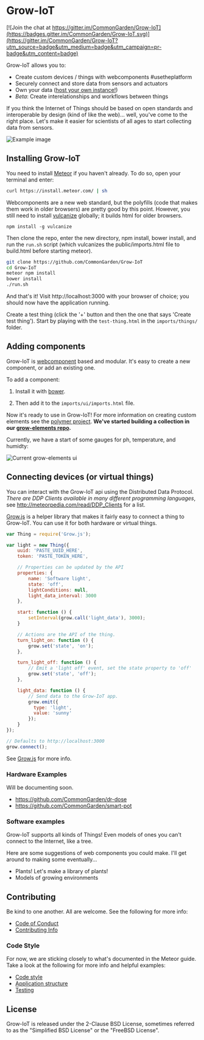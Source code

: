 # Grow-IoT

[![Join the chat at https://gitter.im/CommonGarden/Grow-IoT](https://badges.gitter.im/CommonGarden/Grow-IoT.svg)](https://gitter.im/CommonGarden/Grow-IoT?utm_source=badge&utm_medium=badge&utm_campaign=pr-badge&utm_content=badge)

Grow-IoT allows you to:
* Create custom devices / things with webcomponents #usetheplatform
* Securely connect and store data from sensors and actuators
* Own your data ([host your own instance!](https://github.com/CommonGarden/Grow-IoT/wiki/Cloud-setup))
* *Beta*: Create interelationships and workflows between things

If you think the Internet of Things should be based on open standards and interoperable by design (kind of like the web)... well, you've come to the right place. Let's make it easier for scientists of all ages to start collecting data from sensors.

![Example image](https://cloud.githubusercontent.com/assets/521978/20240422/a50694ee-a8cc-11e6-97f5-81b636149b85.png)

## Installing Grow-IoT

You need to install [Meteor](https://www.meteor.com/) if you haven't already. To do so, open your terminal and enter:
```bash
curl https://install.meteor.com/ | sh
```

Webcomponents are a new web standard, but the polyfills (code that makes them work in older browsers) are pretty good by this point. However, you still need to install [vulcanize](https://github.com/Polymer/vulcanize) globally; it builds html for older browsers.

`npm install -g vulcanize`

Then clone the repo, enter the new directory, npm install, bower install, and run the `run.sh` script (which vulcanizes the public/imports.html file to build.html before starting meteor).

```bash
git clone https://github.com/CommonGarden/Grow-IoT
cd Grow-IoT
meteor npm install
bower install
./run.sh
```

And that's it! Visit http://localhost:3000 with your browser of choice; you should now have the application running.

Create a test thing (click the '+' button and then the one that says 'Create test thing'). Start by playing with the `test-thing.html` in the `imports/things/` folder.

## Adding components

Grow-IoT is [webcomponent](http://webcomponents.org/) based and modular. It's easy to create a new component, or add an existing one.

To add a component:

1. Install it with [bower](https://bower.io/).

2. Then add it to the `imports/ui/imports.html` file. 

Now it's ready to use in Grow-IoT! For more information on creating custom elements see the [polymer project](https://www.polymer-project.org/1.0/). **We've started building a collection in our [grow-elements repo](https://github.com/CommonGarden/grow-elements).** 

Currently, we have a start of some gauges for ph, temperature, and humidty:

![Current grow-elements ui](https://cloud.githubusercontent.com/assets/521978/20504229/3de347d6-affb-11e6-8002-f7c46a3e981a.png)


## Connecting devices (or virtual things)

You can interact with the Grow-IoT api using the Distributed Data Protocol. *There are DDP Clients available in many different programming languages*, see http://meteorpedia.com/read/DDP_Clients for a list.

[Grow.js](https://github.com/CommonGarden/Grow.js) is a helper library that makes it fairly easy to connect a thing to Grow-IoT. You can use it for both hardware or virtual things.

```javascript
var Thing = require('Grow.js');

var light = new Thing({
    uuid: 'PASTE_UUID_HERE',
    token: 'PASTE_TOKEN_HERE',

    // Properties can be updated by the API
    properties: {
        name: 'Software light',
        state: 'off',
        lightConditions: null,
        light_data_interval: 3000
    },

    start: function () {
        setInterval(grow.call('light_data'), 3000);
    }

    // Actions are the API of the thing.
    turn_light_on: function () {
        grow.set('state', 'on');
    },

    turn_light_off: function () {
        // Emit a 'light off' event, set the state property to 'off'
        grow.set('state', 'off');
    },

    light_data: function () {
        // Send data to the Grow-IoT app.
        grow.emit({
          type: 'light',
          value: 'sunny'
        });
    }
});

// Defaults to http://localhost:3000
grow.connect();
```

See [Grow.js](https://github.com/CommonGarden/Grow.js) for more info.

### Hardware Examples
Will be documenting soon.
* https://github.com/CommonGarden/dr-dose
* https://github.com/CommonGarden/smart-pot

### Software examples
Grow-IoT supports all kinds of Things! Even models of ones you can't connect to the Internet, like a tree.

Here are some suggestions of web components you could make. I'll get around to making some eventually...
* Plants! Let's make a library of plants!
* Models of growing environments


## Contributing
Be kind to one another. All are welcome. See the following for more info:

* [Code of Conduct](https://github.com/CommonGarden/Organization/blob/master/code-of-conduct.md)
* [Contributing Info](https://github.com/CommonGarden/Organization/blob/master/contributing.md)

### Code Style
For now, we are sticking closely to what's documented in the Meteor guide. Take a look at the following for more info and helpful examples:

* [Code style](https://guide.meteor.com/code-style.html)
* [Application structure](https://guide.meteor.com/structure.html)
* [Testing](https://guide.meteor.com/testing.html)

## License
Grow-IoT is released under the 2-Clause BSD License, sometimes referred to as the "Simplified BSD License" or the "FreeBSD License". 
